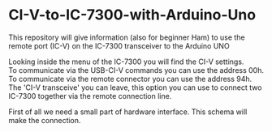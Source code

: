 # CI-V-to-IC-7300-with-Arduino-Uno
This repository will give information (also for beginner Ham) to use the remote port (IC-V) on the IC-7300 transceiver to the Arduino UNO

Looking inside the menu of the IC-7300 you will find the CI-V settings.<br>
To communicate via the USB-CI-V commands you can use the address 00h.<br>
To communicate via the remote connector you can use the address 94h.<br>
The 'CI-V transceive' you can leave, this option you can use to connect two IC-7300 together via the remote connection line.<p>
  
First of all we need a small part of hardware interface.
This schema will make the connection.
  



